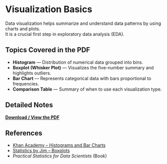 # Visualization Basics

Data visualization helps summarize and understand data patterns by using charts and plots.  
It is a crucial first step in exploratory data analysis (EDA).

## Topics Covered in the PDF
- **Histogram** — Distribution of numerical data grouped into bins.  
- **Boxplot (Whisker Plot)** — Visualizes the five-number summary and highlights outliers.  
- **Bar Chart** — Represents categorical data with bars proportional to frequencies.  
- **Comparison Table** — Summary of when to use each visualization type.  

## Detailed Notes
[**Download / View the PDF**](./Visualization%20Basics.pdf)

## References
- [Khan Academy – Histograms and Bar Charts](https://www.khanacademy.org/math/statistics-probability)  
- [Statistics by Jim – Boxplots](https://statisticsbyjim.com/basics/boxplot/)  
- *Practical Statistics for Data Scientists* (Book)

